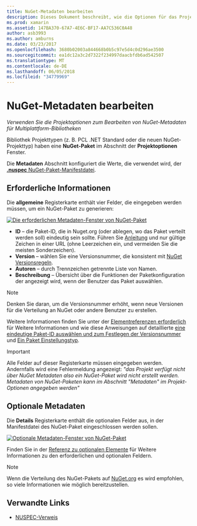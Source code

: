 ```yaml
---
title: NuGet-Metadaten bearbeiten
description: Dieses Dokument beschreibt, wie die Optionen für das Projekt so bearbeiten Sie die NuGet-Metadaten für Multiplattform-Bibliotheken. Es wird erläutert, erforderliche und optionale Metadaten.
ms.prod: xamarin
ms.assetid: 147BA370-67A7-4E6C-BF17-AA7C536C0A48
author: asb3993
ms.author: amburns
ms.date: 03/23/2017
ms.openlocfilehash: 3680b02003a844668b0b5c97e5d4c0d296ae3500
ms.sourcegitcommit: ea1dc12a3c2d7322f234997daacbfdb6ad542507
ms.translationtype: MT
ms.contentlocale: de-DE
ms.lasthandoff: 06/05/2018
ms.locfileid: "34779969"
---
```

# <a name="editing-nuget-metadata"></a>NuGet-Metadaten bearbeiten

_Verwenden Sie die Projektoptionen zum Bearbeiten von NuGet-Metadaten für Multiplattform-Bibliotheken_

Bibliothek Projekttypen (z. B. PCL .NET Standard oder die neuen NuGet-Projekttyp) haben eine **NuGet-Paket** im Abschnitt der **Projektoptionen** Fenster.

Die **Metadaten** Abschnitt konfiguriert die Werte, die verwendet wird, der [ **.nuspec** NuGet-Paket-Manifestdatei](https://docs.microsoft.com/nuget/create-packages/creating-a-package#the-role-and-structure-of-the-nuspec-file).

## <a name="required-information"></a>Erforderliche Informationen

Die **allgemeine** Registerkarte enthält vier Felder, die eingegeben werden müssen, um ein NuGet-Paket zu generieren:

[![](metadata-images/metadata-general-sml.png "Die erforderlichen Metadaten-Fenster von NuGet-Paket")](metadata-images/metadata-general.png#lightbox)

- **ID** – die Paket-ID, die in Nuget.org (oder ablegen, wo das Paket verteilt werden soll) eindeutig sein sollte. Führen Sie [Anleitung](https://docs.microsoft.com/nuget/create-packages/creating-a-package#choosing-a-unique-package-identifier-and-setting-the-version-number) und nur gültige Zeichen in einer URL (ohne Leerzeichen ein, und vermeiden Sie die meisten Sonderzeichen).
- **Version** – wählen Sie eine Versionsnummer, die konsistent mit [NuGet Versionsregeln](https://docs.microsoft.com/nuget/create-packages/dependency-versions).
- **Autoren** – durch Trennzeichen getrennte Liste von Namen.
- **Beschreibung** – Übersicht über die Funktionen der Paketkonfiguration der angezeigt wird, wenn der Benutzer das Paket auswählen.

> [!NOTE]
> Denken Sie daran, um die Versionsnummer erhöht, wenn neue Versionen für die Verteilung an NuGet oder andere Benutzer zu erstellen.

Weitere Informationen finden Sie unter der [Elementreferenzen erforderlich](https://docs.microsoft.com/nuget/schema/nuspec#required-metadata-elements) für Weitere Informationen und wie diese Anweisungen auf detaillierte [eine eindeutige Paket-ID auswählen und zum Festlegen der Versionsnummer](https://docs.microsoft.com/nuget/create-packages/creating-a-package#choosing-a-unique-package-identifier-and-setting-the-version-number) und [ Ein Paket Einstellungstyp](https://docs.microsoft.com/nuget/create-packages/creating-a-package#setting-a-package-type).

> [!IMPORTANT]
> Alle Felder auf dieser Registerkarte müssen eingegeben werden. Andernfalls wird eine Fehlermeldung angezeigt: _"das Projekt verfügt nicht über NuGet Metadaten also ein NuGet-Paket wird nicht erstellt werden. Metadaten von NuGet-Paketen kann im Abschnitt "Metadaten" im Projekt-Optionen angegeben werden"_

## <a name="optional-metadata"></a>Optionale Metadaten

Die **Details** Registerkarte enthält die optionalen Felder aus, in der Manifestdatei des NuGet-Paket eingeschlossen werden sollen.

[![](metadata-images/metadata-detail-sml.png "Optionale Metadaten-Fenster von NuGet-Paket")](metadata-images/metadata-detail.png#lightbox)

Finden Sie in der [Referenz zu optionalen Elemente](https://docs.microsoft.com/nuget/schema/nuspec#optional-metadata-elements) für Weitere Informationen zu den erforderlichen und optionalen Feldern.

> [!NOTE]
> Wenn die Verteilung des NuGet-Pakets auf [NuGet.org](https://www.nuget.org) es wird empfohlen, so viele Informationen wie möglich bereitzustellen.


## <a name="related-links"></a>Verwandte Links

- [NUSPEC-Verweis](https://docs.microsoft.com/nuget/schema/nuspec#general-form-and-schema)

